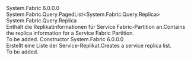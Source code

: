 <Type Name="ServiceReplicaList" FullName="System.Fabric.Query.ServiceReplicaList">
  <TypeSignature Language="C#" Value="public sealed class ServiceReplicaList : System.Fabric.Query.PagedList&lt;System.Fabric.Query.Replica&gt;" />
  <TypeSignature Language="ILAsm" Value=".class public auto ansi sealed beforefieldinit ServiceReplicaList extends System.Fabric.Query.PagedList`1&lt;class System.Fabric.Query.Replica&gt;" />
  <TypeSignature Language="DocId" Value="T:System.Fabric.Query.ServiceReplicaList" />
  <TypeSignature Language="VB.NET" Value="Public NotInheritable Class ServiceReplicaList&#xA;Inherits PagedList(Of Replica)" />
  <TypeSignature Language="F#" Value="type ServiceReplicaList = class&#xA;    inherit PagedList&lt;Replica&gt;" />
  <AssemblyInfo>
    <AssemblyName>System.Fabric</AssemblyName>
    <AssemblyVersion>6.0.0.0</AssemblyVersion>
  </AssemblyInfo>
  <Base>
    <BaseTypeName>System.Fabric.Query.PagedList&lt;System.Fabric.Query.Replica&gt;</BaseTypeName>
    <BaseTypeArguments>
      <BaseTypeArgument TypeParamName="T">System.Fabric.Query.Replica</BaseTypeArgument>
    </BaseTypeArguments>
  </Base>
  <Interfaces />
  <Docs>
    <summary>
      <para><span data-ttu-id="0b14a-101">Enthält die Replikatinformationen für Service Fabric-Partition an.</span><span class="sxs-lookup"><span data-stu-id="0b14a-101">Contains the replica information for a Service Fabric Partition.</span></span></para>
    </summary>
    <remarks>To be added.</remarks>
  </Docs>
  <Members>
    <Member MemberName=".ctor">
      <MemberSignature Language="C#" Value="public ServiceReplicaList ();" />
      <MemberSignature Language="ILAsm" Value=".method public hidebysig specialname rtspecialname instance void .ctor() cil managed" />
      <MemberSignature Language="DocId" Value="M:System.Fabric.Query.ServiceReplicaList.#ctor" />
      <MemberSignature Language="VB.NET" Value="Public Sub New ()" />
      <MemberType>Constructor</MemberType>
      <AssemblyInfo>
        <AssemblyName>System.Fabric</AssemblyName>
        <AssemblyVersion>6.0.0.0</AssemblyVersion>
      </AssemblyInfo>
      <Parameters />
      <Docs>
        <summary>
          <para>
            <span data-ttu-id="0b14a-102">Erstellt eine Liste der Service-Replikat.</span><span class="sxs-lookup"><span data-stu-id="0b14a-102">Creates a service replica list.</span></span>
            </para>
        </summary>
        <remarks>To be added.</remarks>
      </Docs>
    </Member>
  </Members>
</Type>